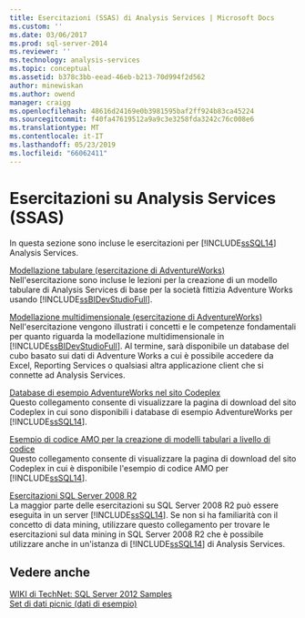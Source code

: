 ```yaml
---
title: Esercitazioni (SSAS) di Analysis Services | Microsoft Docs
ms.custom: ''
ms.date: 03/06/2017
ms.prod: sql-server-2014
ms.reviewer: ''
ms.technology: analysis-services
ms.topic: conceptual
ms.assetid: b378c3bb-eead-46eb-b213-70d994f2d562
author: minewiskan
ms.author: owend
manager: craigg
ms.openlocfilehash: 48616d24169e0b3981595baf2ff924b83ca45224
ms.sourcegitcommit: f40fa47619512a9a9c3e3258fda3242c76c008e6
ms.translationtype: MT
ms.contentlocale: it-IT
ms.lasthandoff: 05/23/2019
ms.locfileid: "66062411"
---
```

# <a name="analysis-services-tutorials-ssas"></a>Esercitazioni su Analysis Services (SSAS)
  In questa sezione sono incluse le esercitazioni per [!INCLUDE[ssSQL14](../includes/sssql14-md.md)] Analysis Services.  
  
 [Modellazione tabulare &#40;esercitazione di AdventureWorks&#41;](tabular-modeling-adventure-works-tutorial.md)  
 Nell'esercitazione sono incluse le lezioni per la creazione di un modello tabulare di Analysis Services di base per la società fittizia Adventure Works usando [!INCLUDE[ssBIDevStudioFull](../includes/ssbidevstudiofull-md.md)].  
  
 [Modellazione multidimensionale &#40;esercitazione di AdventureWorks&#41;](multidimensional-modeling-adventure-works-tutorial.md)  
 Nell'esercitazione vengono illustrati i concetti e le competenze fondamentali per quanto riguarda la modellazione multidimensionale in [!INCLUDE[ssBIDevStudioFull](../includes/ssbidevstudiofull-md.md)]. Al termine, sarà disponibile un database del cubo basato sui dati di Adventure Works a cui è possibile accedere da Excel, Reporting Services o qualsiasi altra applicazione client che si connette ad Analysis Services.  
  
 [Database di esempio AdventureWorks nel sito Codeplex](https://go.microsoft.com/fwlink/?linkID=335807)  
 Questo collegamento consente di visualizzare la pagina di download del sito Codeplex in cui sono disponibili i database di esempio AdventureWorks per [!INCLUDE[ssSQL14](../includes/sssql14-md.md)].  
  
 [Esempio di codice AMO per la creazione di modelli tabulari a livello di codice](https://go.microsoft.com/fwlink/?linkID=221036)  
 Questo collegamento consente di visualizzare la pagina di download del sito Codeplex in cui è disponibile l'esempio di codice AMO per [!INCLUDE[ssSQL14](../includes/sssql14-md.md)].  
  
 [Esercitazioni SQL Server 2008 R2](https://go.microsoft.com/fwlink/?linkID=220944)  
 La maggior parte delle esercitazioni su SQL Server 2008 R2 può essere eseguita in un server [!INCLUDE[ssSQL14](../includes/sssql14-md.md)]. Se non si ha familiarità con il concetto di data mining, utilizzare questo collegamento per trovare le esercitazioni sul data mining in SQL Server 2008 R2 che è possibile utilizzare anche in un'istanza di [!INCLUDE[ssSQL14](../includes/sssql14-md.md)] di Analysis Services.  
  
## <a name="see-also"></a>Vedere anche  
 [WIKI di TechNet: SQL Server 2012 Samples](https://go.microsoft.com/fwlink/?linkID=220734)   
 [Set di dati picnic (dati di esempio)](https://go.microsoft.com/fwlink/?linkID=219108)  
  
  
